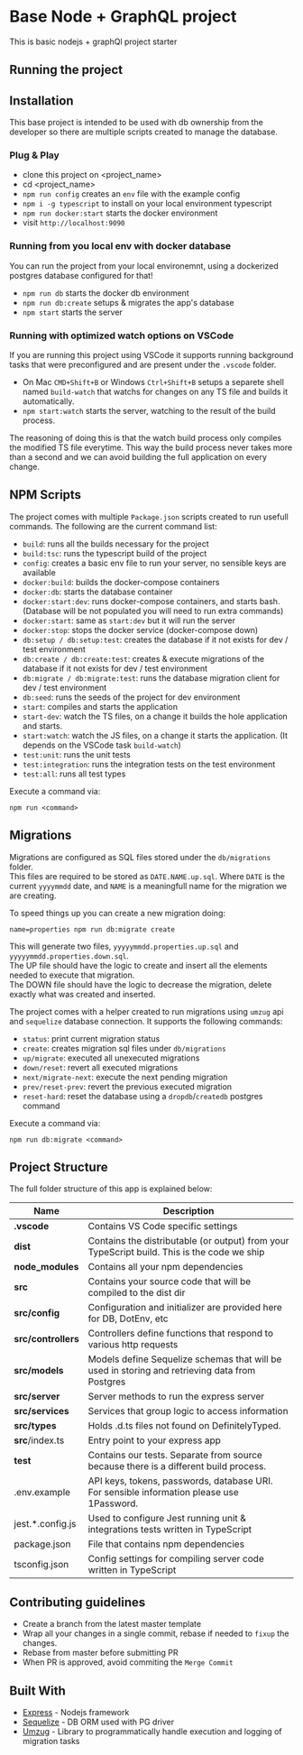 # Base Node + GraphQL project

This is basic nodejs + graphQl project starter

## Running the project

## Installation

This base project is intended to be used with db ownership from the developer so there are multiple scripts created to manage the database.

### Plug & Play

- clone this project on <project_name>
- cd <project_name>
- `npm run config` creates an `env` file with the example config
- `npm i -g typescript` to install on your local environment typescript
- `npm run docker:start` starts the docker environment
- visit `http://localhost:9090`

### Running from you local env with docker database

You can run the project from your local environemnt, using a dockerized postgres database configured for that!

- `npm run db` starts the docker db environment
- `npm run db:create` setups & migrates the app's database
- `npm start` starts the server

### Running with optimized watch options on VSCode

If you are running this project using VSCode it supports running background tasks that were preconfigured
and are present under the `.vscode` folder.

- On Mac `CMD+Shift+B` or Windows `Ctrl+Shift+B` setups a separete shell named `build-watch`
  that watchs for changes on any TS file and builds it automatically.
- `npm start:watch` starts the server, watching to the result of the build process.

The reasoning of doing this is that the watch build process only compiles the modified TS file everytime.
This way the build process never takes more than a second and we can avoid building the full application on every change.

## NPM Scripts

The project comes with multiple `Package.json` scripts created to run usefull commands.
The following are the current command list:

- `build`: runs all the builds necessary for the project
- `build:tsc`: runs the typescript build of the project
- `config`: creates a basic env file to run your server, no sensible keys are available
- `docker:build`: builds the docker-compose containers
- `docker:db`: starts the database container
- `docker:start:dev`: runs docker-compose containers, and starts bash. (Database will be not populated you will need to run extra commands)
- `docker:start`: same as `start:dev` but it will run the server
- `docker:stop`: stops the docker service (docker-compose down)
- `db:setup / db:setup:test`: creates the database if it not exists for dev / test environment
- `db:create / db:create:test`: creates & execute migrations of the database if it not exists for dev / test environment
- `db:migrate / db:migrate:test`: runs the database migration client for dev / test environment
- `db:seed`: runs the seeds of the project for dev environment
- `start`: compiles and starts the application
- `start-dev`: watch the TS files, on a change it builds the hole application and starts.
- `start:watch`: watch the JS files, on a change it starts the application. (It depends on the VSCode task `build-watch`)
- `test:unit`: runs the unit tests
- `test:integration`: runs the integration tests on the test environment
- `test:all`: runs all test types

Execute a command via:

```shell
npm run <command>
```

## Migrations

Migrations are configured as SQL files stored under the `db/migrations` folder.  
This files are required to be stored as `DATE.NAME.up.sql`. Where `DATE` is the current `yyyymmdd` date, and `NAME` is a meaningfull name for the migration we are creating.

To speed things up you can create a new migration doing:

```
name=properties npm run db:migrate create
```

This will generate two files, `yyyyymmdd.properties.up.sql` and `yyyyymmdd.properties.down.sql`.  
The UP file should have the logic to create and insert all the elements needed to execute that migration.  
The DOWN file should have the logic to decrease the migration, delete exactly what was created and inserted.

The project comes with a helper created to run migrations using `umzug` api and `sequelize` database connection. It supports the following commands:

- `status`: print current migration status
- `create`: creates migration sql files under `db/migrations`
- `up/migrate`: executed all unexecuted migrations
- `down/reset`: revert all executed migrations
- `next/migrate-next`: execute the next pending migration
- `prev/reset-prev`: revert the previous executed migration
- `reset-hard`: reset the database using a `dropdb`/`createdb` postgres command

Execute a command via:

```shell
npm run db:migrate <command>
```

## Project Structure

The full folder structure of this app is explained below:

| Name                | Description                                                                                    |
| ------------------- | ---------------------------------------------------------------------------------------------- |
| **.vscode**         | Contains VS Code specific settings                                                             |
| **dist**            | Contains the distributable (or output) from your TypeScript build. This is the code we ship    |
| **node_modules**    | Contains all your npm dependencies                                                             |
| **src**             | Contains your source code that will be compiled to the dist dir                                |
| **src/config**      | Configuration and initializer are provided here for DB, DotEnv, etc                            |
| **src/controllers** | Controllers define functions that respond to various http requests                             |
| **src/models**      | Models define Sequelize schemas that will be used in storing and retrieving data from Postgres |
| **src/server**      | Server methods to run the express server                                                       |
| **src/services**    | Services that group logic to access information                                                |
| **src/types**       | Holds .d.ts files not found on DefinitelyTyped.                                                |
| **src**/index.ts    | Entry point to your express app                                                                |
| **test**            | Contains our tests. Separate from source because there is a different build process.           |
| .env.example        | API keys, tokens, passwords, database URI. For sensible information please use 1Password.      |
| jest.\*.config.js   | Used to configure Jest running unit & integrations tests written in TypeScript                 |
| package.json        | File that contains npm dependencies                                                            |
| tsconfig.json       | Config settings for compiling server code written in TypeScript                                |

## Contributing guidelines

- Create a branch from the latest master template
- Wrap all your changes in a single commit, rebase if needed to `fixup` the changes.
- Rebase from master before submitting PR
- When PR is approved, avoid commiting the `Merge Commit`

## Built With

- [Express](https://expressjs.com) - Nodejs framework
- [Sequelize](https://sequelize.org/) - DB ORM used with PG driver
- [Umzug](https://github.com/sequelize/umzug) - Library to programmatically handle execution and logging of migration tasks
